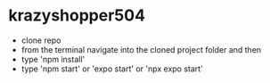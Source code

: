 # krazyshopper504

- clone repo 
- from the terminal navigate into the cloned project folder and then
- type 'npm install' 
- type 'npm start' or 'expo start' or 'npx expo start'
